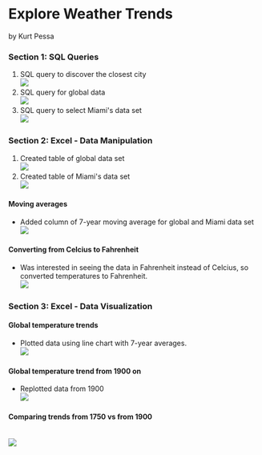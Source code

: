 # Explore Weather Trends
by Kurt Pessa

### Section 1: SQL Queries
1. SQL query to discover the closest city
<br />![](Images/sql1.png)
2. SQL query for global data
<br />![](Images/sql2.png)
3. SQL query to select Miami's data set
<br />![](Images/sql3.png)

### Section 2: Excel - Data Manipulation
1. Created table of global data set
<br />![](Images/excel1.png)
2. Created table of Miami's data set
<br />![](Images/excel2.png)

#### Moving averages
- Added column of 7-year moving average for global and Miami data set
<br />![](Images/7yravg.png)
#### Converting from Celcius to Fahrenheit
- Was interested in seeing the data in Fahrenheit instead of Celcius, so converted temperatures to Fahrenheit. 
<br />![](Images/ctof.png)

### Section 3: Excel - Data Visualization
#### Global temperature trends
- Plotted data using line chart with 7-year averages. 
<br />![](Images/graph1.png)

#### Global temperature trend from 1900 on
- Replotted data from 1900
<br />![](Images/graph2.png)

#### Comparing trends from 1750 vs from 1900
<br />![](Images/trends.png)













